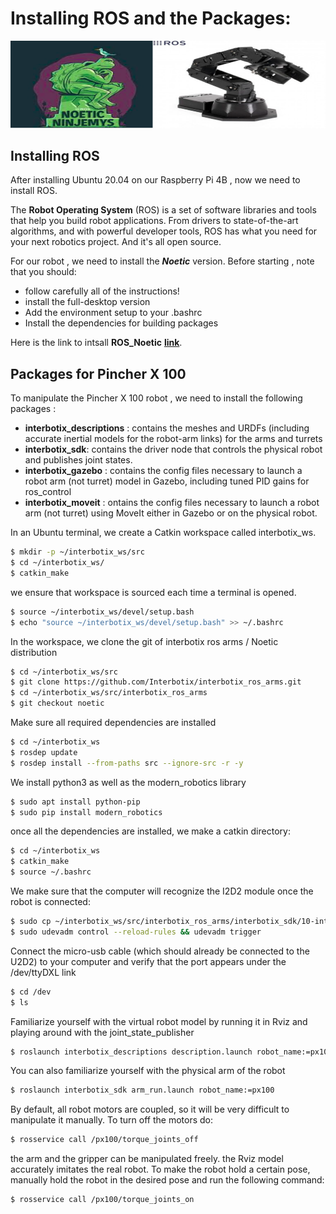 # Installing ROS and the Packages: 
![image](b.png)



## Installing ROS
After installing Ubuntu 20.04 on our Raspberry Pi 4B , now we need to install ROS.

The **Robot Operating System** (ROS) is a set of software libraries and tools that help you build robot applications. From drivers to state-of-the-art algorithms, and with powerful developer tools, ROS has what you need for your next robotics project. And it's all open source.

For our robot , we need to install the _**Noetic**_ version.
Before starting , note that you should:
- follow  carefully all of the instructions!
- install the full-desktop version
- Add the environment setup to your .bashrc
- Install the dependencies for building packages

Here is the link to intsall **ROS_Noetic** **[link](http://wiki.ros.org/noetic/Installation/Ubuntu)**.

## Packages for Pincher X 100

To manipulate the Pincher X 100 robot , we need to install the following packages :
- **interbotix_descriptions** : contains the meshes and URDFs (including accurate inertial models for the robot-arm links) for the arms and turrets
- **interbotix_sdk**: contains the driver node that controls the physical robot and publishes joint states.
- **interbotix_gazebo** : contains the config files necessary to launch a robot arm (not turret) model in Gazebo, including tuned PID gains for ros_control 
- **interbotix_moveit** : ontains the config files necessary to launch a robot arm (not turret) using MoveIt either in Gazebo or on the physical robot.

In an Ubuntu terminal, we create a Catkin workspace called interbotix_ws.

```bash
$ mkdir -p ~/interbotix_ws/src
$ cd ~/interbotix_ws/
$ catkin_make
```
we ensure that workspace is sourced each time a terminal is opened.
```bash
$ source ~/interbotix_ws/devel/setup.bash
$ echo "source ~/interbotix_ws/devel/setup.bash" >> ~/.bashrc
```
In the workspace, we clone the git of interbotix ros arms / Noetic distribution
```bash
$ cd ~/interbotix_ws/src
$ git clone https://github.com/Interbotix/interbotix_ros_arms.git
$ cd ~/interbotix_ws/src/interbotix_ros_arms
$ git checkout noetic
```
Make sure all required dependencies are installed
```bash
$ cd ~/interbotix_ws
$ rosdep update
$ rosdep install --from-paths src --ignore-src -r -y
```
We install python3 as well as the modern_robotics library
```bash
$ sudo apt install python-pip
$ sudo pip install modern_robotics
```
once all the dependencies are installed, we make a catkin directory:
```bash
$ cd ~/interbotix_ws
$ catkin_make
$ source ~/.bashrc
```
We make sure that the computer will recognize the I2D2 module once the robot is connected:
```bash
$ sudo cp ~/interbotix_ws/src/interbotix_ros_arms/interbotix_sdk/10-interbotix-udev.rules /etc/udev/rules.d
$ sudo udevadm control --reload-rules && udevadm trigger
```
Connect the micro-usb cable (which should already be connected to the U2D2) to your computer and verify that the port appears under the /dev/ttyDXL link
```bash
$ cd /dev
$ ls
```
Familiarize yourself with the virtual robot model by running it in Rviz and playing around with the joint_state_publisher
```bash
$ roslaunch interbotix_descriptions description.launch robot_name:=px100 jnt_pub_gui:=true
```
You can also familiarize yourself with the physical arm of the robot
```bash
$ roslaunch interbotix_sdk arm_run.launch robot_name:=px100
```
By default, all robot motors are coupled, so it will be very difficult to manipulate it manually. To turn off the motors do:
```bash
$ rosservice call /px100/torque_joints_off
```
the arm and the gripper can be manipulated freely. the Rviz model accurately imitates the real robot. To make the robot hold a certain pose, manually hold the robot in the desired pose and run the following command:
```bash
$ rosservice call /px100/torque_joints_on
```
